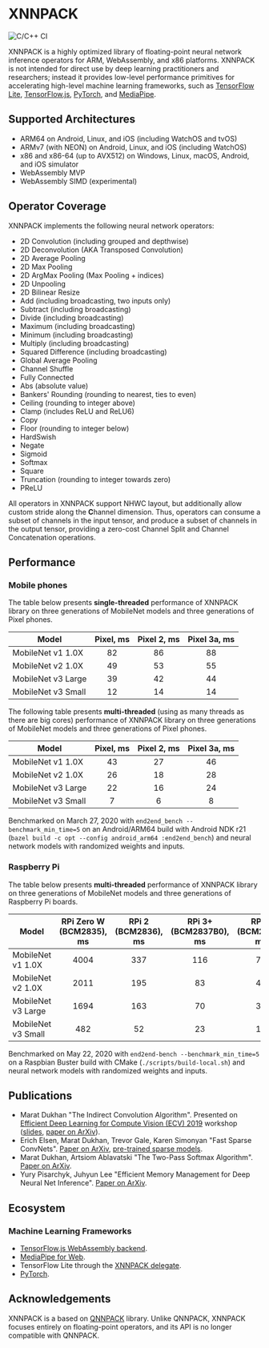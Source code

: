 # XNNPACK

![C/C++ CI](https://github.com/syoyo/XNNPACK/workflows/C/C++%20CI/badge.svg?branch=master)

XNNPACK is a highly optimized library of floating-point neural network inference operators for ARM, WebAssembly, and x86 platforms. XNNPACK is not intended for direct use by deep learning practitioners and researchers; instead it provides low-level performance primitives for accelerating high-level machine learning frameworks, such as [TensorFlow Lite](https://www.tensorflow.org/lite), [TensorFlow.js](https://www.tensorflow.org/js), [PyTorch](https://pytorch.org/), and [MediaPipe](https://mediapipe.dev).

## Supported Architectures

- ARM64 on Android, Linux, and iOS (including WatchOS and tvOS)
- ARMv7 (with NEON) on Android, Linux, and iOS (including WatchOS)
- x86 and x86-64 (up to AVX512) on Windows, Linux, macOS, Android, and iOS simulator
- WebAssembly MVP
- WebAssembly SIMD (experimental)

## Operator Coverage

XNNPACK implements the following neural network operators:

- 2D Convolution (including grouped and depthwise)
- 2D Deconvolution (AKA Transposed Convolution)
- 2D Average Pooling
- 2D Max Pooling
- 2D ArgMax Pooling (Max Pooling + indices)
- 2D Unpooling
- 2D Bilinear Resize
- Add (including broadcasting, two inputs only)
- Subtract (including broadcasting)
- Divide (including broadcasting)
- Maximum (including broadcasting)
- Minimum (including broadcasting)
- Multiply (including broadcasting)
- Squared Difference (including broadcasting)
- Global Average Pooling
- Channel Shuffle
- Fully Connected
- Abs (absolute value)
- Bankers' Rounding (rounding to nearest, ties to even)
- Ceiling (rounding to integer above)
- Clamp (includes ReLU and ReLU6)
- Copy
- Floor (rounding to integer below)
- HardSwish
- Negate
- Sigmoid
- Softmax
- Square
- Truncation (rounding to integer towards zero)
- PReLU

All operators in XNNPACK support NHWC layout, but additionally allow custom stride along the **C**hannel dimension. Thus, operators can consume a subset of channels in the input tensor, and produce a subset of channels in the output tensor, providing a zero-cost Channel Split and Channel Concatenation operations.

## Performance

### Mobile phones

The table below presents **single-threaded** performance of XNNPACK library on three generations of MobileNet models and three generations of Pixel phones.

| Model              | Pixel, ms | Pixel 2, ms | Pixel 3a, ms |
| ------------------ | :-------: | :---------: | :----------: |
| MobileNet v1 1.0X  |    82     |      86     |      88      |
| MobileNet v2 1.0X  |    49     |      53     |      55      |
| MobileNet v3 Large |    39     |      42     |      44      |
| MobileNet v3 Small |    12     |      14     |      14      |

The following table presents **multi-threaded** (using as many threads as there are big cores) performance of XNNPACK library on three generations of MobileNet models and three generations of Pixel phones.

| Model              | Pixel, ms | Pixel 2, ms | Pixel 3a, ms |
| ------------------ | :-------: | :---------: | :----------: |
| MobileNet v1 1.0X  |    43     |      27     |      46      |
| MobileNet v2 1.0X  |    26     |      18     |      28      |
| MobileNet v3 Large |    22     |      16     |      24      |
| MobileNet v3 Small |     7     |       6     |       8      |

Benchmarked on March 27, 2020 with `end2end_bench --benchmark_min_time=5` on an Android/ARM64 build with Android NDK r21 (`bazel build -c opt --config android_arm64 :end2end_bench`) and neural network models with randomized weights and inputs.

### Raspberry Pi

The table below presents **multi-threaded** performance of XNNPACK library on three generations of MobileNet models and three generations of Raspberry Pi boards.

| Model              | RPi Zero W (BCM2835), ms | RPi 2 (BCM2836), ms | RPi 3+ (BCM2837B0), ms | RPi 4 (BCM2711), ms |
| ------------------ | :----------------------: | :-----------------: | :--------------------: | :-----------------: |
| MobileNet v1 1.0X  |          4004            |         337         |          116           |          72         |
| MobileNet v2 1.0X  |          2011            |         195         |           83           |          41         |
| MobileNet v3 Large |          1694            |         163         |           70           |          38         |
| MobileNet v3 Small |           482            |          52         |           23           |          13         |

Benchmarked on May 22, 2020 with `end2end-bench --benchmark_min_time=5` on a Raspbian Buster build with CMake (`./scripts/build-local.sh`) and neural network models with randomized weights and inputs.

## Publications

- Marat Dukhan "The Indirect Convolution Algorithm". Presented on [Efficient Deep Learning for Compute Vision (ECV) 2019](https://sites.google.com/corp/view/ecv2019/) workshop ([slides](https://drive.google.com/file/d/1ZayB3By5ZxxQIRtN7UDq_JvPg1IYd3Ac/view), [paper on ArXiv](https://arxiv.org/abs/1907.02129)).
- Erich Elsen, Marat Dukhan, Trevor Gale, Karen Simonyan "Fast Sparse ConvNets".
  [Paper on ArXiv](https://arxiv.org/abs/1911.09723), [pre-trained sparse
  models](https://github.com/google-research/google-research/tree/master/fastconvnets).
- Marat Dukhan, Artsiom Ablavatski "The Two-Pass Softmax Algorithm".
  [Paper on ArXiv](https://arxiv.org/abs/2001.04438).
- Yury Pisarchyk, Juhyun Lee "Efficient Memory Management for Deep Neural Net Inference".
  [Paper on ArXiv](https://arxiv.org/abs/2001.03288).

## Ecosystem

### Machine Learning Frameworks

- [TensorFlow.js WebAssembly backend](https://blog.tensorflow.org/2020/03/introducing-webassembly-backend-for-tensorflow-js.html).
- [MediaPipe for Web](https://developers.googleblog.com/2020/01/mediapipe-on-web.html).
- TensorFlow Lite through the [XNNPACK delegate](https://github.com/tensorflow/tensorflow/tree/master/tensorflow/lite/delegates/xnnpack).
- [PyTorch](https://github.com/pytorch/pytorch/tree/master/aten/src/ATen/native/xnnpack).

## Acknowledgements

XNNPACK is a based on [QNNPACK](https://github.com/pytorch/QNNPACK) library. Unlike QNNPACK, XNNPACK focuses entirely on floating-point operators, and its API is no longer compatible with QNNPACK.
